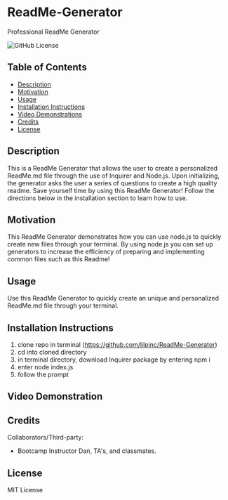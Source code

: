 # ReadMe-Generator
Professional ReadMe Generator

![GitHub License](https://img.shields.io/badge/License-MIT%20License-green.svg)

## Table of Contents

* [Description](#Description)
* [Motivation](#Motivation)
* [Usage](#Usage)
* [Installation Instructions](#Installation-instructions)
* [Video Demonstrations](#Video-demonstration)
* [Credits](#credits)
* [License](#credits)

## Description

This is a ReadMe Generator that allows the user to create a personalized ReadMe.md file through the use of Inquirer and Node.js. Upon initializing, the generator asks the user a series of questions to create a high quality readme. Save yourself time by using this ReadMe Generator! Follow the directions below in the installation section to learn how to use.

## Motivation

This ReadMe Generator demonstrates how you can use node.js to quickly create new files through your terminal. By using node.js you can set up generators to increase the efficiency of preparing and implementing common files such as this Readme! 

## Usage

Use this ReadMe Generator to quickly create an unique and personalized ReadMe.md file through your terminal. 

## Installation Instructions

1. clone repo in terminal (https://github.com/lilpinc/ReadMe-Generator)
2. cd into cloned directory 
3. in terminal directory, download Inquirer package by entering npm i
4. enter node index.js
5. follow the prompt


## Video Demonstration



## Credits

Collaborators/Third-party: 

- Bootcamp Instructor Dan, TA's, and classmates.


## License

MIT License


